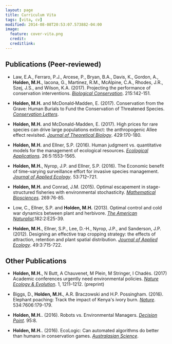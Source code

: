 ```yaml
---
layout: page
title: Curriculum Vita
tags: [vita, cv]
modified: 2014-08-08T20:53:07.573882-04:00
image:
  feature: cover-vita.png
  credit: 
  creditlink: 
---
```


##  Publications (Peer-reviewed)

+ Law, E.A., Ferraro, P.J., Arcese, P., Bryan, B.A., Davis, K., Gordon, A., **Holden, M.H.**, Iacona, G., Martinez, R.M., McAlpine, C.A., Rhodes, J.R., Szej, J.S., and Wilson, K.A. (2017). Projecting the performance of conservation interventions. [*Biological Conservation*](https://www.sciencedirect.com/science/article/pii/S0006320717305219). 215:142-151.

+ **Holden, M.H.** and McDonald‐Madden, E. (2017). Conservation from the Grave: Human Burials to Fund the Conservation of Threatened Species. [*Conservation Letters*](http://onlinelibrary.wiley.com/doi/10.1111/conl.12421/full).

+ **Holden, M.H.**  and McDonald-Madden, E. (2017). High prices for rare species can drive large populations extinct: the anthropogenic Allee effect revisited. [*Journal of Theoretical Biology*](http://www.sciencedirect.com/science/article/pii/S0022519317302916). 429:170-180. 

+ **Holden, M.H.**  and Ellner, S.P. (2016). Human judgment vs. quantitative models for the management of ecological resources. [*Ecological Applications*](http://onlinelibrary.wiley.com/doi/10.1890/15-1295/full). 26:5:1553-1565. 

+ **Holden, M.H.**, Nyrop, J.P. and Ellner, S.P. (2016). The Economic benefit of time-varying surveillance effort for invasive species management. [*Journal of Applied Ecology*](http://onlinelibrary.wiley.com/doi/10.1111/1365-2664.12617/abstract?platform=hootsuite). 53:712–721.

+ **Holden, M.H.** and Conrad, J.M. (2015). Optimal escapement in stage-structured fisheries with environmental stochasticity. [*Mathematical Biosciences*](http://www.sciencedirect.com/science/article/pii/S0025556415001753). 269:76-85.  

+ Low, C., Ellner, S.P. and **Holden, M.H.** (2013). Optimal control and cold war dynamics between plant and herbivore. [*The American Naturalist*](http://www.jstor.org/stable/10.1086/670810).182:2:E25-39. 

+ **Holden, M.H.**, Ellner, S.P., Lee, D.-H., Nyrop, J.P., and Sanderson, J.P. (2012). Designing an effective trap cropping strategy: the effects of attraction, retention and plant spatial distribution. [*Journal of Applied Ecology*](http://onlinelibrary.wiley.com/doi/10.1111/j.1365-2664.2012.02137.x/full). 49:3:715-722. 


##  Other Publications 

+ **Holden, M.H.**, N Butt, A Chauvenet, M Plein, M Stringer, I Chadès. (2017) Academic conferences urgently need environmental policies. [*Nature Ecology & Evolution*](https://www.nature.com/articles/s41559-017-0296-2). 1, 1211–1212. (preprint)

+ Biggs, D.,  **Holden, M.H.**,  A.R. Braczowski and H.P. Possingham.  (2016). Elephant poaching: Track the impact of Kenya's ivory burn. [*Nature*](https://www.nature.com/articles/534179a). 534:7606:179-179.

+ **Holden, M.H.**. (2016). Robots vs. Environmental Managers.  [*Decision Point*](http://decision-point.com.au/article/robots-vs-environmental-managers/). 95:8.

+ **Holden, M.H.**. (2016). EcoLogic: Can automated algorithms do better than humans in conservation games.  [*Australasian Science*](http://www.australasianscience.com.au/article/issue-julyaugust-2016/%E2%80%9Crobots%E2%80%9D-vs-environmental-managers.html).

